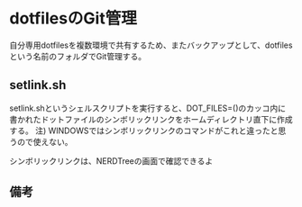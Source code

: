 # dotfilesのGit管理
自分専用dotfilesを複数環境で共有するため、またバックアップとして、dotfilesという名前のフォルダでGit管理する。


## setlink.sh
setlink.shというシェルスクリプトを実行すると、DOT_FILES=()のカッコ内に書かれたドットファイルのシンボリックリンクをホームディレクトリ直下に作成する。
注) WINDOWSではシンボリックリンクのコマンドがこれと違ったと思うので使えない。

シンボリックリンクは、NERDTreeの画面で確認できるよ

## 備考

